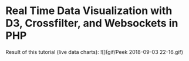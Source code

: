 # Real Time Data Visualization with D3, Crossfilter, and Websockets in PHP

Result of this tutorial (live data charts):
![](gif/Peek 2018-09-03 22-16.gif)